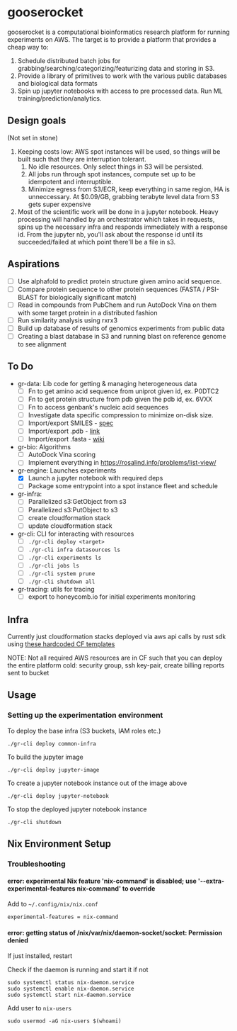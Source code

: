# gooserocket

gooserocket is a computational bioinformatics research platform for running experiments on AWS. The target is to provide a platform that provides a cheap way to:

1. Schedule distributed batch jobs for grabbing/searching/categorizing/featurizing data and storing in S3.
2. Provide a library of primitives to work with the various public databases and biological data formats
3. Spin up jupyter notebooks with access to pre processed data. Run ML training/prediction/analytics.

## Design goals

(Not set in stone)

1. Keeping costs low: AWS spot instances will be used, so things will be built such that they are interruption tolerant.
    1. No idle resources. Only select things in S3 will be persisted.
    2. All jobs run through spot instances, compute set up to be idempotent and interruptible.
    3. Minimize egress from S3/ECR, keep everything in same region, HA is unneccessary. At \$0.09/GB, grabbing terabyte level data from S3 gets super expensive
2. Most of the scientific work will be done in a jupyter notebook. Heavy processing will handled by an orchestrator which takes in requests, spins up the necessary infra and responds immediately with a response id. From the jupyter nb, you'll ask about the response id until its succeeded/failed at which point there'll be a file in s3.

## Aspirations

- [ ] Use alphafold to predict protein structure given amino acid sequence.
- [ ] Compare protein sequence to other protein sequences (FASTA / PSI-BLAST for biologically significant match)
- [ ] Read in compounds from PubChem and run AutoDock Vina on them with some target protein in a distributed fashion
- [ ] Run similarity analysis using rxrx3
- [ ] Build up database of results of genomics experiments from public data
- [ ] Creating a blast database in S3 and running blast on reference genome to see alignment

## To Do

- gr-data: Lib code for getting & managing heterogeneous data
    * [ ] Fn to get amino acid sequence from uniprot given id, ex. P0DTC2
    * [ ] Fn to get protein structure from pdb given the pdb id, ex. 6VXX
    * [ ] Fn to access genbank's nucleic acid sequences
    * [ ] Investigate data specific compression to minimize on-disk size.
    * [ ] Import/export SMILES - [spec](http://opensmiles.org/opensmiles.html)
    * [ ] Import/export .pdb - [link](https://www.cgl.ucsf.edu/chimera/docs/UsersGuide/tutorials/pdbintro.html)
    * [ ] Import/export .fasta - [wiki](https://en.wikipedia.org/wiki/FASTA_format)
- gr-bio: Algorithms
    * [ ] AutoDock Vina scoring
    * [ ] Implement everything in https://rosalind.info/problems/list-view/
- gr-engine: Launches experiments
    * [x] Launch a jupyter notebook with required deps
    * [ ] Package some entrypoint into a spot instance fleet and schedule
- gr-infra:
    * [ ] Parallelized s3:GetObject from s3
    * [ ] Parallelized s3:PutObject to s3
    * [ ] create cloudformation stack
    * [ ] update cloudformation stack
- gr-cli: CLI for interacting with resources
    * [ ] `./gr-cli deploy <target>`
    * [ ] `./gr-cli infra datasources ls`
    * [ ] `./gr-cli experiments ls`
    * [ ] `./gr-cli jobs ls`
    * [ ] `./gr-cli system prune`
    * [ ] `./gr-cli shutdown all`
- gr-tracing: utils for tracing
    * [ ] export to honeycomb.io for initial experiments monitoring

## Infra

Currently just cloudformation stacks deployed via aws api calls by rust sdk using [these hardcoded CF templates](https://github.com/eltonlaw/gooserocket/tree/main/assets)

NOTE: Not all required AWS resources are in CF such that you can deploy the entire platform cold:  security group, ssh key-pair, create billing reports sent to bucket

## Usage

### Setting up the experimentation environment

To deploy the base infra (S3 buckets, IAM roles etc.)

    ./gr-cli deploy common-infra

To build the jupyter image

    ./gr-cli deploy jupyter-image

To create a jupyter notebook instance out of the image above

    ./gr-cli deploy jupyter-notebook

To stop the deployed jupyter notebook instance

    ./gr-cli shutdown

## Nix Environment Setup

### Troubleshooting

#### error: experimental Nix feature 'nix-command' is disabled; use '--extra-experimental-features nix-command' to override

Add to `~/.config/nix/nix.conf` 
```
experimental-features = nix-command
```
#### error: getting status of /nix/var/nix/daemon-socket/socket: Permission denied

If just installed, restart

Check if the daemon is running and start it if not
```
sudo systemctl status nix-daemon.service
sudo systemctl enable nix-daemon.service
sudo systemctl start nix-daemon.service
```

Add user to `nix-users`

```
sudo usermod -aG nix-users $(whoami)
```
